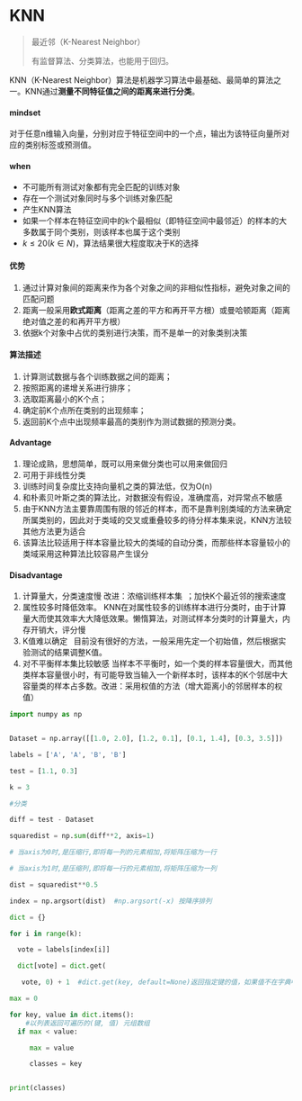 # KNN

> 最近邻（K-Nearest Neighbor）
>
> 有监督算法、分类算法，也能用于回归。

KNN（K-Nearest Neighbor）算法是机器学习算法中最基础、最简单的算法之一。KNN通过**测量不同特征值之间的距离来进行分类**。

#### mindset

对于任意n维输入向量，分别对应于特征空间中的一个点，输出为该特征向量所对应的类别标签或预测值。

#### when

- 不可能所有测试对象都有完全匹配的训练对象
- 存在一个测试对象同时与多个训练对象匹配
- 产生KNN算法
- 如果一个样本在特征空间中的k个最相似（即特征空间中最邻近）的样本的大多数属于同个类别，则该样本也属于这个类别
- $k\le20(k\in N)$，算法结果很大程度取决于K的选择

####   优势

1. 通过计算对象间的距离来作为各个对象之间的非相似性指标，避免对象之间的匹配问题
2. 距离一般采用**欧式距离**（距离之差的平方和再开平方根）或曼哈顿距离（距离绝对值之差的和再开平方根）
3. 依据k个对象中占优的类别进行决策，而不是单一的对象类别决策

####   算法描述

1. 计算测试数据与各个训练数据之间的距离；
2. 按照距离的递增关系进行排序；
3. 选取距离最小的K个点；
4. 确定前K个点所在类别的出现频率；
5. 返回前K个点中出现频率最高的类别作为测试数据的预测分类。   

####   Advantage

1. 理论成熟，思想简单，既可以用来做分类也可以用来做回归　　　　
2. 可用于非线性分类
3. 训练时间复杂度比支持向量机之类的算法低，仅为O(n)
4. 和朴素贝叶斯之类的算法比，对数据没有假设，准确度高，对异常点不敏感
5. 由于KNN方法主要靠周围有限的邻近的样本，而不是靠判别类域的方法来确定所属类别的，因此对于类域的交叉或重叠较多的待分样本集来说，KNN方法较其他方法更为适合
6. 该算法比较适用于样本容量比较大的类域的自动分类，而那些样本容量较小的类域采用这种算法比较容易产生误分

####   Disadvantage

1. 计算量大，分类速度慢
	改进：浓缩训练样本集 ；加快K个最近邻的搜索速度
2. 属性较多时降低效率。
	KNN在对属性较多的训练样本进行分类时，由于计算量大而使其效率大大降低效果。懒惰算法，对测试样本分类时的计算量大，内存开销大，评分慢
3. K值难以确定 
	目前没有很好的方法，一般采用先定一个初始值，然后根据实验测试的结果调整K值。 
4.  对不平衡样本集比较敏感
	当样本不平衡时，如一个类的样本容量很大，而其他类样本容量很小时，有可能导致当输入一个新样本时，该样本的K个邻居中大容量类的样本占多数。改进：采用权值的方法（增大距离小的邻居样本的权值）



```python
import numpy as np


Dataset = np.array([[1.0, 2.0], [1.2, 0.1], [0.1, 1.4], [0.3, 3.5]])

labels = ['A', 'A', 'B', 'B']

test = [1.1, 0.3]

k = 3

#分类

diff = test - Dataset

squaredist = np.sum(diff**2, axis=1)

# 当axis为0时,是压缩行,即将每一列的元素相加,将矩阵压缩为一行

# 当axis为1时,是压缩列,即将每一行的元素相加,将矩阵压缩为一列

dist = squaredist**0.5

index = np.argsort(dist)  #np.argsort(-x) 按降序排列

dict = {}

for i in range(k):

  vote = labels[index[i]]

  dict[vote] = dict.get(

   vote, 0) + 1  #dict.get(key, default=None)返回指定键的值，如果值不在字典中返回默认值None。

max = 0

for key, value in dict.items(): 
    #以列表返回可遍历的(键, 值) 元组数组
  if max < value:

     max = value

     classes = key


print(classes)
```

